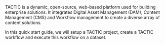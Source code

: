 
TACTIC is a dynamic, open-source, web-based platform used for building enterprise solutions. It integrates Digital Asset Management (DAM), Content Management (CMS) and Workflow management to create a diverse array of content solutions.

In this quick start guide, we will setup a TACTIC project, create a TACTIC workflow and execute this workflow on a dataset.

